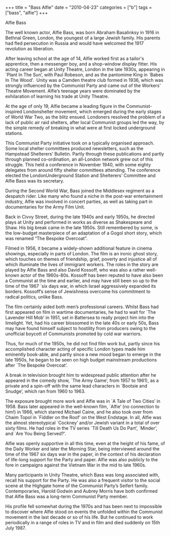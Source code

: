 +++
title = "Bass Alfie"
date = "2010-04-23"
categories = ["b"]
tags = ["bass", "alfie"]
+++

Alfie Bass

The well known actor, Alfie Bass, was born Abraham Basalinksy in 1916 in Bethnal Green, London, the youngest of a large Jewish family. His parents had fled persecution in Russia and would have welcomed the 1917 revolution as liberation.

After leaving school at the age of 14, Alfie worked first as a tailor's apprentice, then a messenger boy, and a shop-window display fitter. His acting career began at Unity Theatre, London in the late 1930s, appearing in \`Plant In The Sun’, with Paul Robeson, and as the pantomime King in \`Babes In The Wood’.  Unity was a Camden theatre club formed in 1936, which was strongly influenced by the Communist Party and came out of the Workers' Theatre Movement. Alfie’s teenage years were dominated by the exhilaration of learning his trade at Unity Theatre.

At the age of only 19, Alfie became a leading figure in the Communist-inspired Londonshelter movement, which emerged during the early stages of World War Two, as the blitz ensued. Londoners resolved the problem of a lack of public air raid shelters, after local Communist groups led the way, by the simple remedy of breaking in what were at first locked underground stations.

This Communist Party initiative took on a typically organised approach.  Some local shelter committees produced newsletters, such as the Hampstead Shelterers’ Bulletin. Partly through these publications and partly through planned co-ordination, an all-London network grew out of this struggle. This held a conference in November 1940, with some eighty delegates from around fifty shelter committees attending. The conference elected the LondonUnderground Station and Shelterers’ Committee and Alfie Bass was its secretary.

During the Second World War, Bass joined the Middlesex regiment as a despatch rider. Like many who found a niche in the post-war entertainment industry, Alfie was involved in concert parties, as well as taking part in documentaries for the Army Film Unit.

Back in Civvy Street, during the late 1940s and early 1950s, he directed plays at Unity and performed in works as diverse as Shakespeare and Shaw. His big break came in the late 1950s. Still remembered by some, is the low-budget masterpiece of an adaptation of a Gogol short story, which was renamed “The Bespoke Overcoat”.

Filmed in 1956, it became a widely-shown additional feature in cinema showings, especially in parts of London. The film is an ironic ghost story, which touches on themes of friendship, grief, poverty and injustice all of which illuminate the lives of immigrant workers. The roles in the story are played by Alfie Bass and also David Kossoff, who was also a rather well-known actor of the 1960s-80s. Kossoff has been reputed to have also been a Communist at the time and earlier, and may have still been so up to the time of the 1967 \`six days war, in which Israel aggressively expanded its borders. Kossoff’s sense of Jewishness overcome his commitment to radical politics, unlike Bass. 

The film certainly aided both men’s professional careers. Whilst Bass had first appeared on film in wartime documentaries, he had to wait for \`The Lavender Hill Mob’ in 1951, set in Battersea to really project him into the limelight. Yet, had his career blossomed in the late 40s or early 50s, Bass may have found himself subject to hostility from producers owing to the unofficial boycott of Communists promoted by cold war warriors.

Thus, for much of the 1950s, he did not find film work but, partly since his accomplished character acting of specific London types made him eminently book-able, and partly since a new mood began to emerge in the late 1950s, he began to be seen on high budget mainstream productions after \`The Bespoke Overcoat’.   

A break in television brought him to widespread public attention after he appeared in the comedy show, \`The Army Game’, from 1957 to 1961), as a private and a spin-off with the same lead characters in \`Bootsie and Snudge’, which ran from 1960 to 1963.

The exposure brought more work and Alfie was in \`A Tale of Two Cities’ in 1958. Bass later appeared in the well-known film, \`Alfie’ (no connection to him!) in 1966, which starred Michael Caine, and he also took over from Chaim Topol in \`Fiddler on the Roof’ on the West Endstage. In all, Alfie was the almost stereotypical \`Cockney’ and/or Jewish variant in a total of over sixty films. He had roles in the TV series \`Till Death Us Do Part’, \`Minder’, and \`Are You Being Served?’.

Alfie was openly supportive in all this time, even at the height of his fame, of the Daily Worker and later the Morning Star, being interviewed around the time of the 1967 six days war in the paper, in the context of his declaration of life-long support for the Party and paper. Alfie was also publicly to the fore in campaigns against the Vietnam War in the mid to late 1960s.

Many participants in Unity Theatre, which Bass was long associated with, recall his support for the Party. He was also a frequent visitor to the social scene at the Highgate home of the Communist Party’s Seifert family. Contemporaries, Harold Godwin and Aubrey Morris have both confirmed that Alfie Bass was a long-term Communist Party member.  

His profile fell somewhat during the 1970s and has been next to impossible to discover where Alfie stood on events the unfolded within the Communist movement in the last decade or so of his life. But he continued to work periodically in a range of roles in TV and in film and died suddenly on 15th July 1987.
